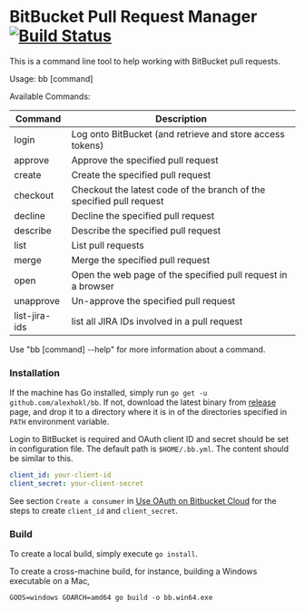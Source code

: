 # BitBucket Pull Request Manager [![Build Status](https://travis-ci.org/alexhokl/bb.svg?branch=master)](https://travis-ci.org/alexhokl/bb)

This is a command line tool to help working with BitBucket pull requests.

Usage:
  bb [command]

Available Commands:

Command | Description
--- | ---
login         | Log onto BitBucket (and retrieve and store access tokens)
approve       | Approve the specified pull request
create        | Create the specified pull request
checkout      | Checkout the latest code of the branch of the specified pull request
decline       | Decline the specified pull request
describe      | Describe the specified pull request
list          | List pull requests
merge         | Merge the specified pull request
open          | Open the web page of the specified pull request in a browser
unapprove     | Un-approve the specified pull request
list-jira-ids | list all JIRA IDs involved in a pull request

Use "bb [command] --help" for more information about a command.

### Installation

If the machine has Go installed, simply run `go get -u
github.com/alexhokl/bb`. If not, download the latest binary from
[release](https://github.com/alexhokl/bb/releases) page, and drop it to
a directory where it is in of the directories specified in `PATH` environment
variable.

Login to BitBucket is required and OAuth client ID and secret should be set in
configuration file. The default path is `$HOME/.bb.yml`. The content should be
similar to this.

```yaml
client_id: your-client-id
client_secret: your-client-secret
```

See section `Create a consumer` in [Use OAuth on Bitbucket
Cloud](https://support.atlassian.com/bitbucket-cloud/docs/use-oauth-on-bitbucket-cloud/)
for the steps to create `client_id` and `client_secret`.

### Build

To create a local build, simply execute `go install`.

To create a cross-machine build, for instance, building a Windows executable on
a Mac,

```console
GOOS=windows GOARCH=amd64 go build -o bb.win64.exe
```
